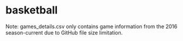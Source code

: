 # basketball

Note: games_details.csv only contains game information from the 2016 season-current due to GitHub file size limitation. 
